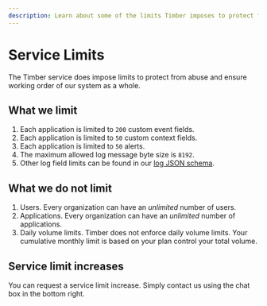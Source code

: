 ```yaml
---
description: Learn about some of the limits Timber imposes to protect from abuse.
---
```

# Service Limits

The Timber service does impose limits to protect from abuse and ensure working order of our system as a whole.

## What we limit

1. Each application is limited to `200` custom event fields.
2. Each application is limited to `50` custom context fields.
3. Each application is limited to `50` alerts.
4. The maximum allowed log message byte size is `8192`.
5. Other log field limits can be found in our [log JSON schema](https://github.com/timberio/log-event-json-schema).


## What we do not limit

1. Users. Every organization can have an *unlimited* number of users.
2. Applications. Every organization can have an *unlimited* number of applications.
3. Daily volume limits. Timber does not enforce daily volume limits. Your cumulative monthly limit is based on your plan control your total volume.


## Service limit increases

You can request a service limit increase. Simply contact us using the chat box in the bottom right.
